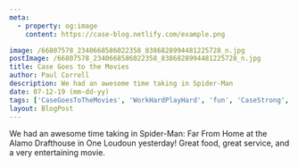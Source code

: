 ```yaml
---
meta:
  - property: og:image
    content: https://case-blog.netlify.com/example.png

image: /66807578_2340668586022358_8386828994481225728_n.jpg
postImage: /66807578_2340668586022358_8386828994481225728_n.jpg
title: Case Goes to the Movies
author: Paul Correll
description: We had an awesome time taking in Spider-Man
date: 07-12-19 (mm-dd-yy)
tags: ['CaseGoesToTheMovies', 'WorkHardPlayHard', 'fun', 'CaseStrong', 'mcu']
layout: BlogPost
---
```


We had an awesome time taking in Spider-Man: Far From Home at the Alamo Drafthouse in One Loudoun yesterday! Great food, great service, and a very entertaining movie.